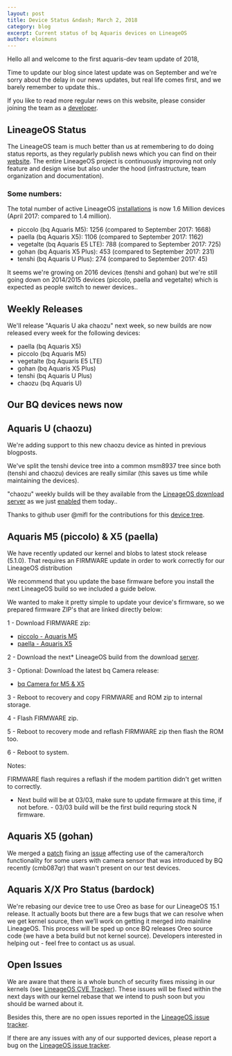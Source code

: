 ```yaml
---
layout: post
title: Device Status &ndash; March 2, 2018
category: blog
excerpt: Current status of bq Aquaris devices on LineageOS
author: eloimuns
---
```


Hello all and welcome to the first aquaris-dev team update of 2018,

Time to update our blog since latest update was on September and we're sorry about the delay in our news updates, but real life comes first, and we barely remember to update this..

If you like to read more regular news on this website, please consider joining the team as a [developer](/contribute.html).

LineageOS Status
----------------

The LineageOS team is much better than us at remembering to do doing status reports, as they regularly publish news which you can find on their [website](https://www.lineageos.org).
The entire LineageOS project is continuously improving not only feature and design wise but also under the hood (infrastructure, team organization and documentation).

### Some numbers:

The total number of active LineageOS [installations](https://stats.lineageos.org/) is now 1.6 Million devices (April 2017: compared to 1.4 million).

- piccolo (bq Aquaris M5): 1256 (compared to September 2017: 1668)
- paella (bq Aquaris X5): 1106 (compared to September 2017: 1162)
- vegetalte (bq Aquaris E5 LTE): 788 (compared to September 2017: 725)
- gohan (bq Aquaris X5 Plus): 453 (compared to September 2017: 231)
- tenshi (bq Aquaris U Plus): 274 (compared to September 2017: 45)


It seems we're growing on 2016 devices (tenshi and gohan) but we're still going down on 2014/2015 devices (piccolo, paella and vegetalte) which is expected as people switch to newer devices..


Weekly Releases
---------------

We'll release "Aquaris U aka chaozu" next week, so new builds are now released every week for the following devices:

* paella (bq Aquaris X5)
* piccolo (bq Aquaris M5)
* vegetalte (bq Aquaris E5 LTE)
* gohan (bq Aquaris X5 Plus)
* tenshi (bq Aquaris U Plus)
* chaozu (bq Aquaris U)

Our BQ devices news now
------------------

Aquaris U (chaozu)
------------------
We're adding support to this new chaozu device as hinted in previous blogposts.

We've split the tenshi device tree into a common msm8937 tree since both (tenshi and chaozu) devices are really similar (this saves us time while maintaining the devices).

"chaozu" weekly builds  will be they available from the [LineageOS download server](https://download.lineageos.org/chaozu) as we just [enabled](https://review.lineageos.org/#/c/207799/) them today..

Thanks to github user @mifl for the contributions for this [device tree](https://github.com/LineageOS/android_device_bq_chaozu).

Aquaris M5 (piccolo) & X5 (paella)
-----------------------------------

We have recently updated our kernel and blobs to latest stock release (5.1.0). That requires an FIRMWARE update in order to work correctly for our LineageOS distribution

We recommend that you update the base firmware before you install the next LineageOS build so we included a guide below.

We wanted to make it pretty simple to update your device's firmware, so we prepared firmware ZIP's that are linked directly below:

1 - Download FIRMWARE zip:

   - [piccolo - Aquaris M5](https://drive.google.com/file/d/1eAUIyxBFEgm-OwFt2qcGr3880LL9GnZG/view)
   - [paella - Aquaris X5](https://drive.google.com/file/d/197deE4hQ-STTSmG7gXra1OA7mX8t1x_U/view)

2 - Download the next* LineageOS build from the download [server](https://download.lineageos.org/).

3 - Optional: Download the latest bq Camera release:

   - [bq Camera for M5 & X5](https://drive.google.com/file/d/1URujpry0P4tt2VGDAAqOJGGxawYE6c9O/view)

3 - Reboot to recovery and copy FIRMWARE and ROM zip to internal storage.

4 - Flash FIRMWARE zip.

5 - Reboot to recovery mode and reflash FIRMWARE zip then flash the ROM too.

6 - Reboot to system.

Notes:

FIRMWARE flash requires a reflash if the modem partition didn't get written to correctly.

 * Next build will be at 03/03, make sure to update firmware at this time, if not before. - 03/03 build will be the first build requring stock N firmware.


Aquaris X5 (gohan)
------------------

We merged a [patch](https://review.lineageos.org/#/c/200886/) fixing an [issue](http://jira.lineageos.org/browse/BUGBASH-1202) affecting use of the camera/torch functionality for some users with camera sensor that was introduced by BQ recently (cmb087qr) that wasn't present on our test devices.

Aquaris X/X Pro Status (bardock)
----------------------

We're rebasing our device tree to use Oreo as base for our LineageOS 15.1 release. It actually boots but there are a few bugs that we can resolve when we get kernel source, then we’ll work on getting it merged into mainline LineageOS.
This process will be sped up once BQ releases Oreo source code (we have a beta build but not kernel source). Developers interested in helping out - feel free to contact us as usual.

Open Issues
-----------

We are aware that there is a whole bunch of security fixes missing in our kernels (see [LineageOS CVE Tracker](https://cve.lineageos.org/)).
These issues will be fixed within the next days with our kernel rebase that we intend to push soon but you should be warned about it.

Besides this, there are no open issues reported in the [LineageOS issue tracker](https://jira.lineageos.org/).

If there are any issues with any of our supported devices, please report a bug on the [LineageOS issue tracker](https://jira.lineageos.org/).

